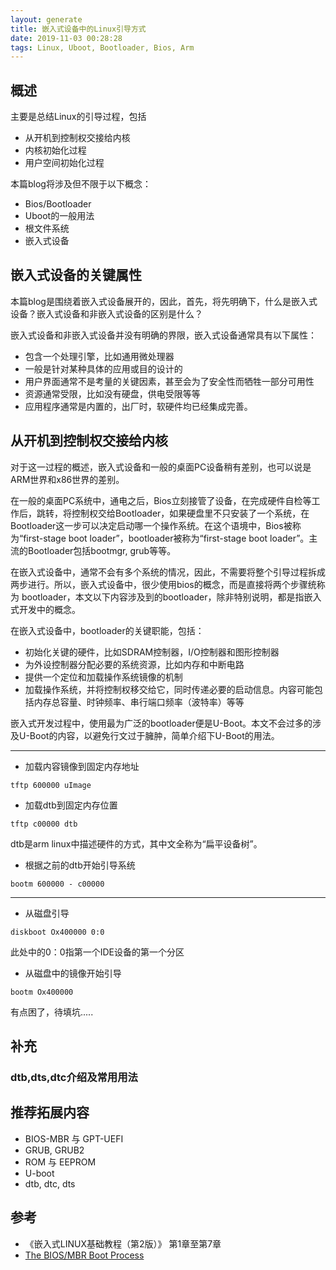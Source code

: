```yaml
---
layout: generate
title: 嵌入式设备中的Linux引导方式
date: 2019-11-03 00:28:28
tags: Linux, Uboot, Bootloader, Bios, Arm
---
```


## 概述

主要是总结Linux的引导过程，包括
+ 从开机到控制权交接给内核
+ 内核初始化过程
+ 用户空间初始化过程

本篇blog将涉及但不限于以下概念：
+ Bios/Bootloader
+ Uboot的一般用法
+ 根文件系统
+ 嵌入式设备


## 嵌入式设备的关键属性

本篇blog是围绕着嵌入式设备展开的，因此，首先，将先明确下，什么是嵌入式设备？嵌入式设备和非嵌入式设备的区别是什么？

嵌入式设备和非嵌入式设备并没有明确的界限，嵌入式设备通常具有以下属性：
+ 包含一个处理引擎，比如通用微处理器
+ 一般是针对某种具体的应用或目的设计的
+ 用户界面通常不是考量的关键因素，甚至会为了安全性而牺牲一部分可用性
+ 资源通常受限，比如没有硬盘，供电受限等等
+ 应用程序通常是内置的，出厂时，软硬件均已经集成完善。

## 从开机到控制权交接给内核

对于这一过程的概述，嵌入式设备和一般的桌面PC设备稍有差别，也可以说是ARM世界和x86世界的差别。

在一般的桌面PC系统中，通电之后，Bios立刻接管了设备，在完成硬件自检等工作后，跳转，将控制权交给Bootloader，如果硬盘里不只安装了一个系统，在Bootloader这一步可以决定启动哪一个操作系统。在这个语境中，Bios被称为“first-stage boot loader”，bootloader被称为“first-stage boot loader”。主流的Bootloader包括bootmgr, grub等等。

在嵌入式设备中，通常不会有多个系统的情况，因此，不需要将整个引导过程拆成两步进行。所以，嵌入式设备中，很少使用bios的概念，而是直接将两个步骤统称为 bootloader，本文以下内容涉及到的bootloader，除非特别说明，都是指嵌入式开发中的概念。

在嵌入式设备中，bootloader的关键职能，包括：
+ 初始化关键的硬件，比如SDRAM控制器，I/O控制器和图形控制器
+ 为外设控制器分配必要的系统资源，比如内存和中断电路
+ 提供一个定位和加载操作系统镜像的机制
+ 加载操作系统，并将控制权移交给它，同时传递必要的启动信息。内容可能包括内存总容量、时钟频率、串行端口频率（波特率）等等

嵌入式开发过程中，使用最为广泛的bootloader便是U-Boot。本文不会过多的涉及U-Boot的内容，以避免行文过于臃肿，简单介绍下U-Boot的用法。

-----------------------

+ 加载内容镜像到固定内存地址

```
tftp 600000 uImage
```

+ 加载dtb到固定内存位置
```
tftp c00000 dtb
```
dtb是arm linux中描述硬件的方式，其中文全称为“扁平设备树”。

+ 根据之前的dtb开始引导系统
```
bootm 600000 - c00000
```
-----------------------
+ 从磁盘引导
```
diskboot Ox400000 0:0
```
此处中的0：0指第一个IDE设备的第一个分区

+ 从磁盘中的镜像开始引导
```
bootm Ox400000
```

有点困了，待填坑.....

## 补充
### dtb,dts,dtc介绍及常用用法

## 推荐拓展内容
+ BIOS-MBR 与 GPT-UEFI
+ GRUB, GRUB2
+ ROM 与 EEPROM
+ U-boot
+ dtb, dtc, dts

## 参考

+ 《嵌入式LINUX基础教程（第2版）》 第1章至第7章
+ [The BIOS/MBR Boot Process](https://neosmart.net/wiki/mbr-boot-process/)